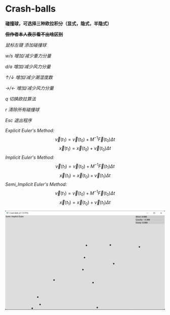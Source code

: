 # Crash-balls

**碰撞球，可选择三种欧拉积分（显式，隐式，半隐式）**

**~~但作者本人表示看不出啥区别~~**

*鼠标左键 添加碰撞球*

*w/s 增加/减少重力分量*

*d/a 增加/减少风力分量*

*↑/↓ 增加/减少潮湿度数*

*→/← 增加/减少风力分量*

*q 切换欧拉算法*

*r 清除所有碰撞球*

*Esc 退出程序*



*Explicit Euler's Method:*
$$
\vec v(t_1)=\vec v(t_0)+M^{-1}\vec F(t_0)\Delta t
$$
$$
\vec x(t_1)=\vec x(t_0)+\vec v(t_0)\Delta t
$$
*Implicit Euler's Method:*
$$
\vec v(t_1)=\vec v(t_0)+M^{-1}\vec F(t_1)\Delta t
$$
$$
\vec x(t_1)=\vec x(t_0)+\vec v(t_1)\Delta t
$$
*Semi_Implicit Euler's Method:*
$$
\vec v(t_1)=\vec v(t_0)+M^{-1}\vec F(t_0)\Delta t
$$
$$
\vec x(t_1)=\vec x(t_0)+\vec v(t_1)\Delta t
$$


![image](https://github.com/1242857339/Taichi-simulation/blob/main/Lab1%20Crash-balls/show.png)
